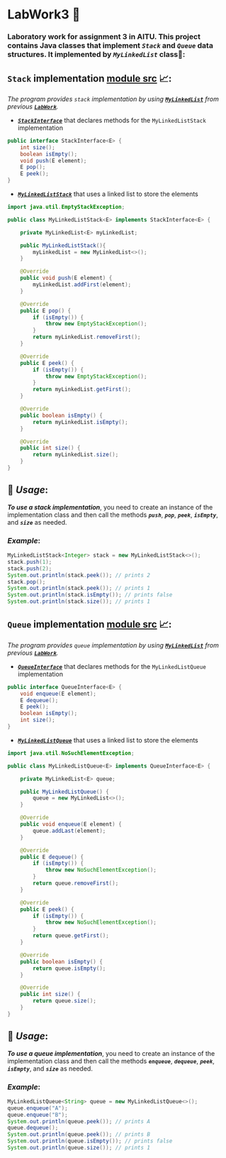 # LabWork3 🚀

### Laboratory work for assignment 3 in AITU. This project contains Java classes that implement ***`Stack`*** and ***`Queue`*** data structures. It implemented by ***`MyLinkedList`*** class🎯:

## `Stack` implementation [module src](https://github.com/Andn1ght/LabWork3/blob/master/src/MyLinkedListStack.java) 📈:
*The program provides `stack` implementation by using ***[`MyLinkedList`](https://github.com/Andn1ght/LabWork2/blob/master/src/MyLinkedList.java)*** from previous ***[`LabWork`](https://github.com/Andn1ght/LabWork2)***.*
* ***[`StackInterface`](https://github.com/Andn1ght/LabWork3/blob/master/src/StackInterface.java)*** that declares methods for the `MyLinkedListStack` implementation
```java
public interface StackInterface<E> {
    int size();
    boolean isEmpty();
    void push(E element);
    E pop();
    E peek();
}
```
* ***[`MyLinkedListStack`](https://github.com/Andn1ght/LabWork3/blob/master/src/MyLinkedListStack.java)*** that uses a linked list to store the elements
```java
import java.util.EmptyStackException;

public class MyLinkedListStack<E> implements StackInterface<E> {

    private MyLinkedList<E> myLinkedList;

    public MyLinkedListStack(){
        myLinkedList = new MyLinkedList<>();
    }

    @Override
    public void push(E element) {
        myLinkedList.addFirst(element);
    }

    @Override
    public E pop() {
        if (isEmpty()) {
            throw new EmptyStackException(); 
        }
        return myLinkedList.removeFirst();
    }

    @Override
    public E peek() {
        if (isEmpty()) {
            throw new EmptyStackException();
        }
        return myLinkedList.getFirst();
    }

    @Override
    public boolean isEmpty() {
        return myLinkedList.isEmpty();
    }

    @Override
    public int size() {
        return myLinkedList.size();
    }
}
```
## 📜 *Usage*:
***To use a stack implementation***, you need to create an instance of the implementation class and then call the methods ***`push`***, ***`pop`***, ***`peek`***, ***`isEmpty`***, and ***`size`*** as needed. 
### *Example*:
```java
MyLinkedListStack<Integer> stack = new MyLinkedListStack<>();
stack.push(1);
stack.push(2);
System.out.println(stack.peek()); // prints 2
stack.pop();
System.out.println(stack.peek()); // prints 1
System.out.println(stack.isEmpty()); // prints false
System.out.println(stack.size()); // prints 1
```

## `Queue` implementation [module src](https://github.com/Andn1ght/LabWork3/blob/master/src/MyLinkedListQueue.java) 📈:

*The program provides `queue` implementation by using ***[`MyLinkedList`](https://github.com/Andn1ght/LabWork2/blob/master/src/MyLinkedList.java)*** from previous ***[`LabWork`](https://github.com/Andn1ght/LabWork2)***.*
* ***[`QueueInterface`](https://github.com/Andn1ght/LabWork3/blob/master/src/QueueInterface.java)*** that declares methods for the `MyLinkedListQueue` implementation
```java
public interface QueueInterface<E> {
    void enqueue(E element);
    E dequeue();
    E peek();
    boolean isEmpty();
    int size();
}
```
* ***[`MyLinkedListQueue`](https://github.com/Andn1ght/LabWork3/blob/master/src/MyLinkedListQueue.java)*** that uses a linked list to store the elements
```java
import java.util.NoSuchElementException;

public class MyLinkedListQueue<E> implements QueueInterface<E> {

    private MyLinkedList<E> queue;

    public MyLinkedListQueue() {
        queue = new MyLinkedList<>();
    }

    @Override
    public void enqueue(E element) {
        queue.addLast(element);
    }

    @Override
    public E dequeue() {
        if (isEmpty()) {
            throw new NoSuchElementException();
        }
        return queue.removeFirst();
    }

    @Override
    public E peek() {
        if (isEmpty()) { 
            throw new NoSuchElementException();
        }
        return queue.getFirst(); 
    }

    @Override
    public boolean isEmpty() {
        return queue.isEmpty();
    }

    @Override
    public int size() {
        return queue.size();
    }
}
```
## 📜 *Usage*:
***To use a queue implementation***, you need to create an instance of the implementation class and then call the methods ***`enqueue`***, ***`dequeue`***, ***`peek`***, ***`isEmpty`***, and ***`size`*** as needed.
### *Example*:
```java
MyLinkedListQueue<String> queue = new MyLinkedListQueue<>();
queue.enqueue("A");
queue.enqueue("B");
System.out.println(queue.peek()); // prints A
queue.dequeue();
System.out.println(queue.peek()); // prints B
System.out.println(queue.isEmpty()); // prints false
System.out.println(queue.size()); // prints 1
```






